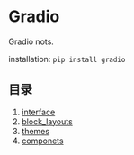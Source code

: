 # Gradio
Gradio nots.

installation: `pip install gradio`

## 目录
1. [interface](./interface.py)
2. [block_layouts](./block_layouts.py)
3. [themes](./themes.py)
4. [componets](./components.py)